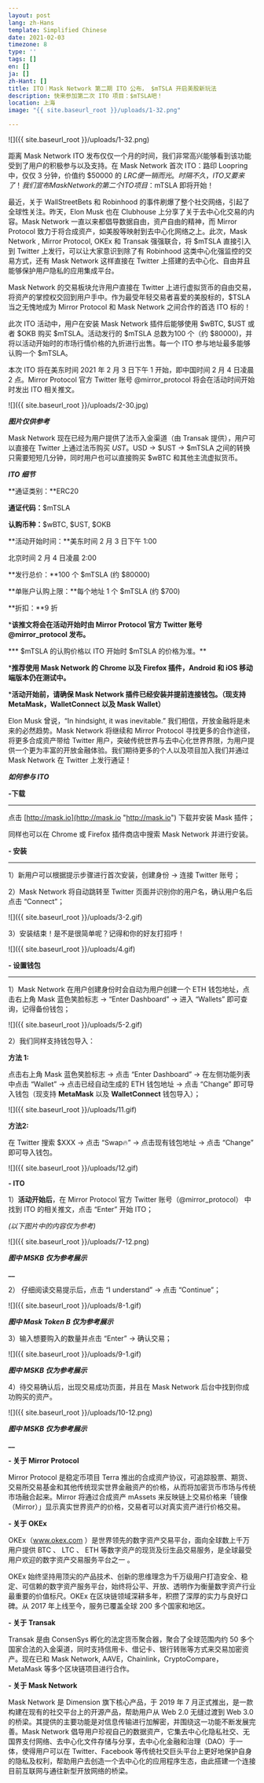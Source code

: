 ```yaml
---
layout: post
lang: zh-Hans
template: Simplified Chinese
date: 2021-02-03
timezone: 8
type: ''
tags: []
en: []
ja: []
zh-Hant: []
title: ITO｜Mask Network 第二期 ITO 公布， $mTSLA 开启美股新玩法
description: 快来参加第二次 ITO 项目：$mTSLA吧！
location: 上海
image: "{{ site.baseurl_root }}/uploads/1-32.png"

---
```

![]({{ site.baseurl_root }}/uploads/1-32.png)

距离 Mask Network ITO 发布仅仅一个月的时间，我们非常高兴能够看到该功能受到了用户的积极参与以及支持。在 Mask Network 首次 ITO：路印 Loopring 中，仅仅 3 分钟，价值约 $50000 的 $LRC 便一销而光。时隔不久，ITO 又要来了！我们宣布 Mask Network 的第二个 ITO 项目：$mTSLA 即将开始！

最近，关于 WallStreetBets 和 Robinhood 的事件刷爆了整个社交网络，引起了全球性关注。昨天，Elon Musk 也在 Clubhouse 上分享了关于去中心化交易的内容。Mask Network 一直以来都倡导数据自由，资产自由的精神，而 Mirror Protocol 致力于将合成资产，如美股等映射到去中心化网络之上。此次，Mask Network , Mirror Protocol, OKEx 和 Transak 强强联合，将 $mTSLA 直接引入到 Twitter 上发行，可以让大家意识到除了有 Robinhood 这类中心化强监控的交易方式，还有 Mask Network 这样直接在 Twitter 上搭建的去中心化、自由并且能够保护用户隐私的应用集成平台。

Mask Network 的交易板块允许用户直接在 Twitter 上进行虚拟货币的自由交易，将资产的掌控权交回到用户手中。作为最受年轻交易者喜爱的美股标的，$TSLA 当之无愧地成为 Mirror Protocol 和 Mask Network 之间合作的首选 ITO 标的！

此次 ITO 活动中，用户在安装 Mask Network 插件后能够使用 $wBTC, $UST 或者 $OKB 购买 $mTSLA。活动发行的 $mTSLA 总数为100 个（约 $80000)，并将以活动开始时的市场行情价格的九折进行出售。每一个 ITO 参与地址最多能够认购一个 $mTSLA。

本次 ITO 将在美东时间 2021 年 2 月 3 日下午 1 开始，即中国时间 2 月 4 日凌晨 2 点。Mirror Protocol 官方 Twitter 账号 @mirror_protocol 将会在活动时间开始时发出 ITO 相关推文。

![]({{ site.baseurl_root }}/uploads/2-30.jpg)

**_图片仅供参考_**

Mask Network 现在已经为用户提供了法币入金渠道（由 Transak 提供），用户可以直接在 Twitter 上通过法币购买 $UST。$USD -> $UST -> $mTSLA 之间的转换只需要短短几分钟，同时用户也可以直接购买 $wBTC 和其他主流虚拟货币。

**_ITO 细节_**

**通证类别：**ERC20

**通证代码：**$mTSLA

**认购币种：**$wBTC, $UST, $OKB

**活动开始时间：**美东时间 2 月 3 日下午 1:00

北京时间 2 月 4 日凌晨 2:00

**发行总价：**100 个 $mTSLA (约 $80000)

**单账户认购上限：**每个地址 1 个 $mTSLA (约 $700)

**折扣：**9 折

***该推文将会在活动开始时由 Mirror Protocol 官方 Twitter 账号 @mirror_protocol 发布。**

*** $mTSLA 的认购价格以 ITO 开始时 $mTSLA 的价格为准。**

 ***推荐使用 Mask Network 的 Chrome 以及 Firefox 插件，Android 和 iOS 移动端版本仍在测试中。**

 ***活动开始前，请确保 Mask Network 插件已经安装并提前连接钱包。（现支持 MetaMask，WalletConnect 以及 Mask Wallet）**

Elon Musk 曾说，“In hindsight, it was inevitable.” 我们相信，开放金融将是未来的必然趋势。Mask Network 将继续和 Mirror Protocol 寻找更多的合作途径，将更多合成资产带给 Twitter 用户，突破传统世界与去中心化世界界限，为用户提供一个更为丰富的开放金融体验。我们期待更多的个人以及项目加入我们并通过 Mask Network 在 Twitter 上发行通证！

**_如何参与 ITO_**

**-下载**

***

点击 [http://mask.io](http://mask.io "http://mask.io") 下载并安装 Mask 插件；

同样也可以在 Chrome 或 Firefox 插件商店中搜索 Mask Network 并进行安装。

**- 安装**

***

1）新用户可以根据提示步骤进行首次安装，创建身份 -> 连接 Twitter 账号；

2）Mask Network 将自动跳转至 Twitter 页面并识别你的用户名，确认用户名后点击 “Connect”；

![]({{ site.baseurl_root }}/uploads/3-2.gif)

3）安装结束！是不是很简单呢？记得和你的好友打招呼！

![]({{ site.baseurl_root }}/uploads/4.gif)

**- 设置钱包**

***

1）Mask Network 在用户创建身份时会自动为用户创建一个 ETH 钱包地址，点击右上角 Mask 蓝色笑脸标志 -> “Enter Dashboard” -> 进入 “Wallets” 即可查询，记得备份钱包；

![]({{ site.baseurl_root }}/uploads/5-2.gif)

2）我们同样支持钱包导入：

**方法 1:**

点击右上角 Mask 蓝色笑脸标志 -> 点击 “Enter Dashboard” -> 在左侧功能列表中点击 “Wallet” -> 点击已经自动生成的 ETH 钱包地址 -> 点击 “Change” 即可导入钱包（现支持 **MetaMask** 以及 **WalletConnect** 钱包导入）；

![]({{ site.baseurl_root }}/uploads/11.gif)

**方法2:**

在 Twitter 搜索 $XXX -> 点击 “Swap🔥” -> 点击现有钱包地址 -> 点击 “Change” 即可导入钱包。

![]({{ site.baseurl_root }}/uploads/12.gif)

**- ITO**

1）**活动开始后**，在 Mirror Protocol 官方 Twitter 账号（@mirror_protocol） 中找到 ITO 的相关推文，点击 “Enter” 开始 ITO；

_(以下图片中的内容仅为参考)_

![]({{ site.baseurl_root }}/uploads/7-12.png)

**_图中 MSKB 仅为参考展示_**

**__**

2） 仔细阅读交易提示后，点击 “I understand” -> 点击 “Continue”；

![]({{ site.baseurl_root }}/uploads/8-1.gif)

**_图中 Mask Token B 仅为参考展示_**

3）输入想要购入的数量并点击 “Enter” -> 确认交易；

![]({{ site.baseurl_root }}/uploads/9-1.gif)

**_图中 MSKB 仅为参考展示_**

4）待交易确认后，出现交易成功页面，并且在 Mask Network 后台中找到你成功购买的资产。

![]({{ site.baseurl_root }}/uploads/10-12.png)

**_图中 MSKB 仅为参考展示_**

**__**

**- 关于 Mirror Protocol**

Mirror Protocol 是稳定币项目 Terra 推出的合成资产协议，可追踪股票、期货、交易所交易基金和其他传统现实世界金融资产的价格，从而将加密货币市场与传统市场融合起来。Mirror 将通过合成资产 mAssets 来反映链上交易价格来「镜像（Mirror）」显示真实世界资产的价格，交易者可以对真实资产进行价格交易。

**- 关于 OKEx**

OKEx（www.okex.com ）是世界领先的数字资产交易平台，面向全球数上千万用户提供 BTC 、 LTC 、 ETH 等数字资产的现货及衍生品交易服务，是全球最受用户欢迎的数字资产交易服务平台之一 。

OKEx 始终坚持用顶尖的产品技术、创新的思维理念为千万级用户打造安全、稳定、可信赖的数字资产服务平台，始终将公平、开放、透明作为衡量数字资产行业最重要的价值标尺。OKEx 在区块链领域深耕多年，积攒了深厚的实力与良好口碑。从 2017 年上线至今，服务已覆盖全球 200 多个国家和地区。

**- 关于 Transak**

Transak 是由 ConsenSys 孵化的法定货币聚合器，聚合了全球范围内约 50 多个国家合法的入金渠道，同时支持信用卡、借记卡、银行转账等方式来交易加密资产。现在已和 Mask Network, AAVE，Chainlink，CryptoCompare，MetaMask 等多个区块链项目进行合作。

**- 关于 Mask Network**

Mask Network 是 Dimension 旗下核心产品，于 2019 年 7 月正式推出，是一款构建在现有的社交平台上的开源产品，帮助用户从 Web 2.0 无缝过渡到 Web 3.0 的桥梁。其提供的主要功能是对信息传输进行加解密，并围绕这一功能不断发展完善。Mask Network 倡导用户珍视自己的数据资产，它集去中心化隐私社交、无国界支付网络、去中心化文件存储与分享，去中心化金融和治理（DAO）于一体，使得用户可以在 Twitter、Facebook 等传统社交巨头平台上更好地保护自身的隐私及权利，帮助用户去创造一个去中心化的应用程序生态，由此搭建一个连接目前互联网与通往新型开放网络的桥梁。